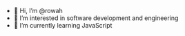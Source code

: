 - 👋 Hi, I’m @rowah
- 👀 I’m interested in software development and engineering
- 🌱 I’m currently learning JavaScript


<!---
rowah/rowah is a ✨ special ✨ repository because its `README.md` (this file) appears on your GitHub profile.
You can click the Preview link to take a look at your changes.
--->
